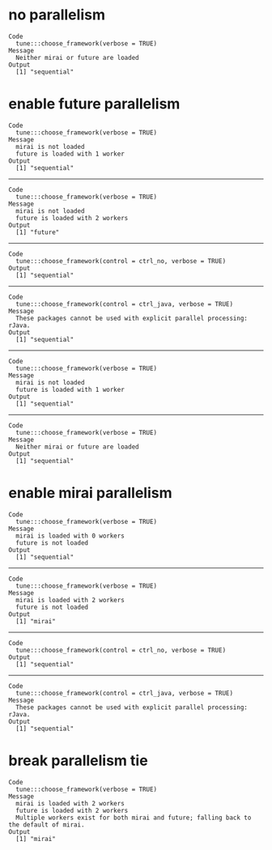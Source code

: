 # no parallelism

    Code
      tune:::choose_framework(verbose = TRUE)
    Message
      Neither mirai or future are loaded
    Output
      [1] "sequential"

# enable future parallelism

    Code
      tune:::choose_framework(verbose = TRUE)
    Message
      mirai is not loaded
      future is loaded with 1 worker
    Output
      [1] "sequential"

---

    Code
      tune:::choose_framework(verbose = TRUE)
    Message
      mirai is not loaded
      future is loaded with 2 workers
    Output
      [1] "future"

---

    Code
      tune:::choose_framework(control = ctrl_no, verbose = TRUE)
    Output
      [1] "sequential"

---

    Code
      tune:::choose_framework(control = ctrl_java, verbose = TRUE)
    Message
      These packages cannot be used with explicit parallel processing: rJava.
    Output
      [1] "sequential"

---

    Code
      tune:::choose_framework(verbose = TRUE)
    Message
      mirai is not loaded
      future is loaded with 1 worker
    Output
      [1] "sequential"

---

    Code
      tune:::choose_framework(verbose = TRUE)
    Message
      Neither mirai or future are loaded
    Output
      [1] "sequential"

# enable mirai parallelism

    Code
      tune:::choose_framework(verbose = TRUE)
    Message
      mirai is loaded with 0 workers
      future is not loaded
    Output
      [1] "sequential"

---

    Code
      tune:::choose_framework(verbose = TRUE)
    Message
      mirai is loaded with 2 workers
      future is not loaded
    Output
      [1] "mirai"

---

    Code
      tune:::choose_framework(control = ctrl_no, verbose = TRUE)
    Output
      [1] "sequential"

---

    Code
      tune:::choose_framework(control = ctrl_java, verbose = TRUE)
    Message
      These packages cannot be used with explicit parallel processing: rJava.
    Output
      [1] "sequential"

# break parallelism tie

    Code
      tune:::choose_framework(verbose = TRUE)
    Message
      mirai is loaded with 2 workers
      future is loaded with 2 workers
      Multiple workers exist for both mirai and future; falling back to the default of mirai.
    Output
      [1] "mirai"

